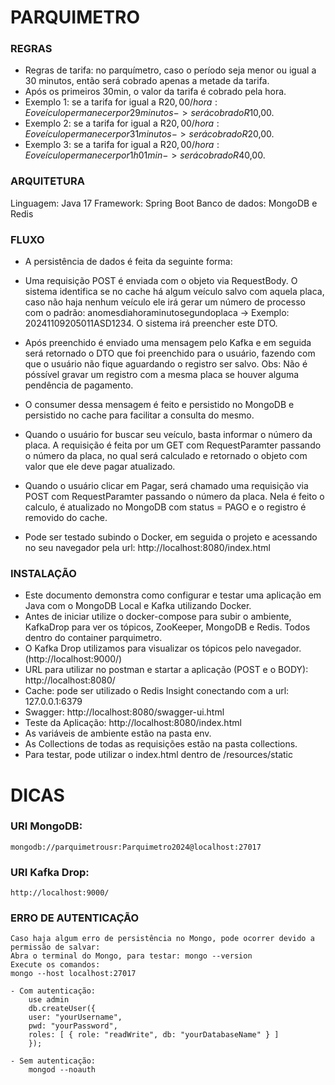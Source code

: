 # PARQUIMETRO

### REGRAS
- Regras de tarifa: no parquímetro, caso o período seja menor ou igual a 30 minutos, então será cobrado apenas a metade da tarifa.
- Após os primeiros 30min, o valor da tarifa é cobrado pela hora.
- Exemplo 1: se a tarifa for igual a R$20,00/hora : E o veículo permanecer por 29 minutos -> será cobrado R$10,00.
- Exemplo 2: se a tarifa for igual a R$20,00/hora : E o veículo permanecer por 31 minutos -> será cobrado R$20,00.
- Exemplo 3: se a tarifa for igual a R$20,00/hora : E o veículo permanecer por 1h01min -> será cobrado R$40,00.

### ARQUITETURA
Linguagem: Java 17
Framework: Spring Boot
Banco de dados: MongoDB e Redis

### FLUXO
- A persistência de dados é feita da seguinte forma:
- Uma requisição POST é enviada com o objeto via RequestBody.
O sistema identifica se no cache há algum veículo salvo com aquela placa, caso não haja nenhum veículo ele irá gerar um  número de processo com o padrão: anomesdiahoraminutosegundoplaca -> Exemplo: 20241109205011ASD1234.
O sistema irá preencher este DTO.
- Após preenchido é enviado uma mensagem pelo Kafka e em seguida será retornado o DTO que foi preenchido para o usuário, fazendo com que o usuário não fique aguardando o registro ser salvo.
Obs: Não é póssível gravar um registro com a mesma placa se houver alguma pendência de pagamento.
- O consumer dessa mensagem é feito e persistido no MongoDB e persistido no cache para facilitar a consulta do mesmo.

- Quando o usuário for buscar seu veículo, basta informar o número da placa.
A requisição é feita por um GET com RequestParamter passando o número da placa, no qual será calculado e retornado o objeto com valor que ele deve pagar atualizado.

- Quando o usuário clicar em Pagar, será chamado uma requisição via POST com RequestParamter passando o número da placa.
Nela é feito o calculo, é atualizado no MongoDB com status = PAGO e o registro é removido do cache.

- Pode ser testado subindo o Docker, em seguida o projeto e acessando no seu navegador pela url: http://localhost:8080/index.html


### INSTALAÇÃO
- Este documento demonstra como configurar e testar uma aplicação em Java com o MongoDB Local e Kafka utilizando Docker.
- Antes de iniciar utilize o docker-compose para subir o ambiente, KafkaDrop para ver os tópicos, ZooKeeper, MongoDB e Redis. Todos dentro do container parquimetro.
- O Kafka Drop utilizamos para visualizar os tópicos pelo navegador. (http://localhost:9000/)
- URL para utilizar no postman e startar a aplicação (POST e o BODY): http://localhost:8080/
- Cache: pode ser utilizado o Redis Insight conectando com a url: 127.0.0.1:6379
- Swagger: http://localhost:8080/swagger-ui.html
- Teste da Aplicação: http://localhost:8080/index.html
- As variáveis de ambiente estão na pasta env.
- As Collections de todas as requisições estão na pasta collections.
- Para testar, pode utilizar o index.html dentro de /resources/static

# DICAS

### URI MongoDB: <br>
    mongodb://parquimetrousr:Parquimetro2024@localhost:27017

### URI Kafka Drop: <br>
    http://localhost:9000/

### ERRO DE AUTENTICAÇÃO
    Caso haja algum erro de persistência no Mongo, pode ocorrer devido a permissão de salvar:
    Abra o terminal do Mongo, para testar: mongo --version
    Execute os comandos:
    mongo --host localhost:27017
    
    - Com autenticação:
        use admin
        db.createUser({
        user: "yourUsername",
        pwd: "yourPassword",
        roles: [ { role: "readWrite", db: "yourDatabaseName" } ]
        });

    - Sem autenticação:
        mongod --noauth

